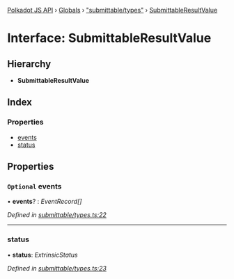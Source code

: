 [Polkadot JS API](../README.md) › [Globals](../globals.md) › ["submittable/types"](../modules/_submittable_types_.md) › [SubmittableResultValue](_submittable_types_.submittableresultvalue.md)

# Interface: SubmittableResultValue

## Hierarchy

* **SubmittableResultValue**

## Index

### Properties

* [events](_submittable_types_.submittableresultvalue.md#optional-events)
* [status](_submittable_types_.submittableresultvalue.md#status)

## Properties

### `Optional` events

• **events**? : *EventRecord[]*

*Defined in [submittable/types.ts:22](https://github.com/polkadot-js/api/blob/5b5d0a3fb8/packages/api/src/submittable/types.ts#L22)*

___

###  status

• **status**: *ExtrinsicStatus*

*Defined in [submittable/types.ts:23](https://github.com/polkadot-js/api/blob/5b5d0a3fb8/packages/api/src/submittable/types.ts#L23)*
